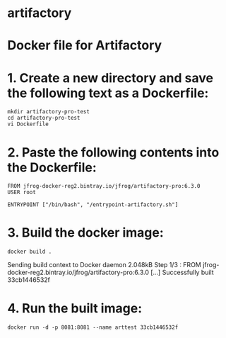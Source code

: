 
# artifactory
# Docker file for Artifactory
# 1. Create a new directory and save the following text as a Dockerfile:
    mkdir artifactory-pro-test
    cd artifactory-pro-test
    vi Dockerfile

# 2. Paste the following contents into the Dockerfile:
    FROM jfrog-docker-reg2.bintray.io/jfrog/artifactory-pro:6.3.0
    USER root
 
    ENTRYPOINT ["/bin/bash", "/entrypoint-artifactory.sh"]

# 3. Build the docker image:
    docker build .
 
Sending build context to Docker daemon  2.048kB
Step 1/3 : FROM jfrog-docker-reg2.bintray.io/jfrog/artifactory-pro:6.3.0
[...]
Successfully built 33cb1446532f

# 4. Run the built image:

    docker run -d -p 8081:8081 --name arttest 33cb1446532f
